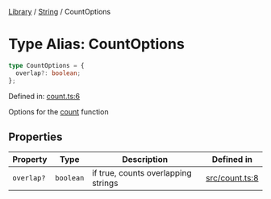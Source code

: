 <!-- markdownlint-disable -->
<!-- cspell: disable -->
[Library](../index.md) / [String](./index.md) / CountOptions

# Type Alias: CountOptions

```ts
type CountOptions = {
  overlap?: boolean;
};
```

Defined in: [count.ts:6](https://github.com/technobuddha/library/blob/main/src/count.ts#L6)

Options for the [count](count.md) function

## Properties

| Property | Type | Description | Defined in |
| ------ | ------ | ------ | ------ |
| <a id="overlap"></a> `overlap?` | `boolean` | if true, counts overlapping strings | [src/count.ts:8](https://github.com/technobuddha/library/blob/main/src/count.ts#L8) |

